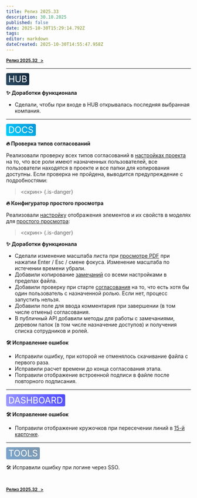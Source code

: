 ```yaml
---
title: Релиз 2025.33
description: 30.10.2025
published: false
date: 2025-10-30T15:29:14.792Z
tags: 
editor: markdown
dateCreated: 2025-10-30T14:55:47.958Z
---
```


<sub>**[Релиз 2025.32   >](/general/updates/2025-32)**</sub>

---

<span style="background: linear-gradient(45deg, #2D4E67, #112538); color: white; padding: 2px 6px; border-radius: 4px; font-size: 24px;">HUB</span>

**:sparkles: Доработки функционала**
- Сделали, чтобы при входе в HUB открывалась последняя выбранная компания.

---
<span style="background: linear-gradient(45deg, #00D1FF, #0695D7); color: white; padding: 2px 6px; border-radius: 4px; font-size: 24px;">DOCS</span>

**:fire: Проверка типов согласований**

Реализовали проверку всех типов согласований в [настройках проекта](/docs/settings#reviews) на то, что все роли имеют назначенных пользователей, все пользователи находятся в проекте и все папки для копирования доступны. Если проверка не пройдена, выводится предупреждение с подробностями:

> <скрин>
{.is-danger}

**:fire: Конфигуратор простого просмотра**

Реализовали [настройку](/docs/settings#services) отображения элементов и их свойств в моделях для [простого просмотра](/docs/sharedSettings):

> <скрин>
{.is-danger}

**:sparkles: Доработки функционала**
- Сделали изменение масштаба листа при [просмотре PDF](/docs/viewers#pdf) при нажатии Enter / Esc / смене фокуса. Изменение масштаба по истечении времени убрали.
- Добавили копирование [замечаний](/docs/issues) со всеми настройками в пределах файла.
- Добавили проверку при старте [согласования](/docs/reviews#start) на то, что есть хотя бы один пользователь с назначенной ролью. Если нет, процесс запустить нельзя.
- Добавили поле для ввода комментария при завершении (в том числе отмены) согласования.
- В публичный API добавили методы для работы с замечаниями, деревом папок (в том числе назначение доступов) и получения списка сотрудников и ролей.

**:hammer_and_wrench: Исправление ошибок**
- Исправили ошибку, при которой не отменялось скачивание файла с первого раза.
- Исправили расчет времени до конца согласования этапа.
- Поправили отображение встроенной подписи в файле после повторного подписания.

---
<span style="background: linear-gradient(45deg, #A09EFF, #4B47FF); color: white; padding: 2px 6px; border-radius: 4px; font-size: 24px;">DASHBOARD</span>

**:hammer_and_wrench: Исправление ошибок**
- Поправили отображение кружочков при пересечении линий в [15-й карточке](/dash/cards-10).

---
<span style="background: linear-gradient(45deg, #7AA6CF, #7D96AD); color: white; padding: 2px 6px; border-radius: 4px; font-size: 24px;">TOOLS</span>

:hammer_and_wrench: Исправили ошибку при логине через SSO.

#
<sub>**[Релиз 2025.32   >](/general/updates/2025-32)**</sub>